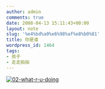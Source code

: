 ```yaml
---
author: admin
comments: true
date: 2008-04-13 15:11:43+00:00
layout: note
slug: '%e4%bd%a0%e6%98%af%e8%b0%81'
title: 你是谁
wordpress_id: 1464
tags:
- 孩子
- 走走拍拍
---
```


[![02-what-r-u-doing](http://pic.yupoo.com/ctb.my/963205658c84/medium.jpg)](http://www.yupoo.com/photos/view?id=ff808081193b8a7201194827f4ac61ff)

